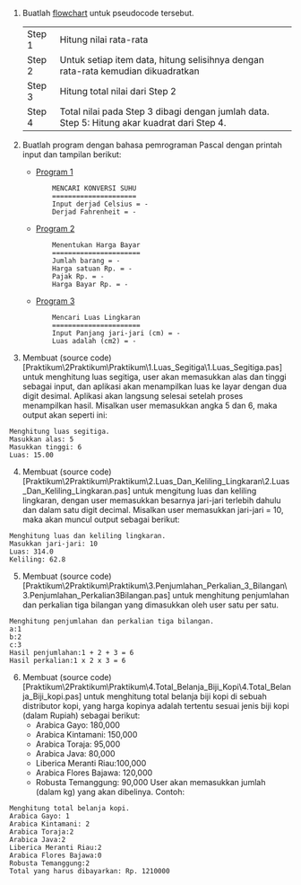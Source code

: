 1. Buatlah [flowchart](/Praktikum/2Praktikum/Modul/1.flowchartSD/flowchartSD.pdf) untuk pseudocode tersebut.

    <table>
        <tr>
            <td>Step 1</td>
            <td>Hitung nilai rata-rata</td>
        </tr>
        <tr>
            <td>Step 2</td>
            <td>Untuk setiap item data, hitung selisihnya dengan rata-rata kemudian dikuadratkan</td>
        </tr>
        <tr>
            <td>Step 3</td>
            <td>Hitung total nilai dari Step 2</td>
        </tr>
        <tr>
            <td>Step 4</td>
            <td>Total nilai pada Step 3 dibagi dengan jumlah data. Step 5: Hitung akar kuadrat dari Step 4.</td>
        </tr>
    </table>


2. Buatlah program dengan bahasa pemrograman Pascal dengan printah input dan tampilan berikut:
    - [Program 1](/Praktikum/2Praktikum/Modul/2.Konversi_Suhu/2.Konversi_Suhu.pas)
        ```
            MENCARI KONVERSI SUHU
            =====================
            Input derjad Celsius = -
            Derjad Fahrenheit = -
        ```
    - [Program 2](/Praktikum/2Praktikum/Modul/3.Menentukan_Harga_Bayar/3.Menentukan_Harga_bayar.pas)
        ```
            Menentukan Harga Bayar
            ======================
            Jumlah barang = -
            Harga satuan Rp. = -
            Pajak Rp. = -
            Harga Bayar Rp. = -
        ```
    - [Program 3](/Praktikum/2Praktikum/Modul/4.Mencari_Luas_Lingkaran/4.Mencari_Luas_Lingkaran.pas)
        ```
            Mencari Luas Lingkaran
            ======================
            Input Panjang jari-jari (cm) = -
            Luas adalah (cm2) = -
        ```

3. Membuat (source code)[Praktikum\2Praktikum\Praktikum\1.Luas_Segitiga\1.Luas_Segitiga.pas] untuk menghitung luas segitiga, user akan memasukkan alas dan tinggi sebagai input, dan aplikasi akan menampilkan luas ke layar dengan dua digit desimal. Aplikasi akan langsung selesai setelah proses menampilkan hasil. Misalkan user memasukkan angka 5 dan 6, maka output akan seperti ini:
```
Menghitung luas segitiga.
Masukkan alas: 5
Masukkan tinggi: 6
Luas: 15.00
```

4. Membuat (source code)[Praktikum\2Praktikum\Praktikum\2.Luas_Dan_Keliling_Lingkaran\2.Luas_Dan_Keliling_Lingkaran.pas] untuk mengitung luas dan keliling lingkaran, dengan user memasukkan besarnya jari-jari terlebih dahulu dan dalam satu digit decimal. Misalkan user memasukkan jari-jari = 10, maka akan muncul output sebagai berikut:
```
Menghitung luas dan keliling lingkaran.
Masukkan jari-jari: 10
Luas: 314.0
Keliling: 62.8
```

5. Membuat (source code)[Praktikum\2Praktikum\Praktikum\3.Penjumlahan_Perkalian_3_Bilangan\3.Penjumlahan_Perkalian3Bilangan.pas] untuk menghitung penjumlahan dan perkalian tiga bilangan yang dimasukkan oleh user satu per satu.
```
Menghitung penjumlahan dan perkalian tiga bilangan.
a:1
b:2
c:3
Hasil penjumlahan:1 + 2 + 3 = 6
Hasil perkalian:1 x 2 x 3 = 6
```

6. Membuat (source code)[Praktikum\2Praktikum\Praktikum\4.Total_Belanja_Biji_Kopi\4.Total_Belanja_Biji_kopi.pas] untuk menghitung total belanja biji kopi di sebuah distributor kopi, yang harga kopinya adalah tertentu sesuai jenis biji kopi (dalam Rupiah) sebagai berikut:
    - Arabica Gayo: 180,000
    - Arabica Kintamani: 150,000
    - Arabica Toraja: 95,000
    - Arabica Java: 80,000
    - Liberica Meranti Riau:100,000
    - Arabica Flores Bajawa: 120,000
    - Robusta Temanggung: 90,000
User akan memasukkan jumlah (dalam kg) yang akan dibelinya. Contoh:
```
Menghitung total belanja kopi.
Arabica Gayo: 1
Arabica Kintamani: 2
Arabica Toraja:2
Arabica Java:2
Liberica Meranti Riau:2
Arabica Flores Bajawa:0
Robusta Temanggung:2
Total yang harus dibayarkan: Rp. 1210000
```